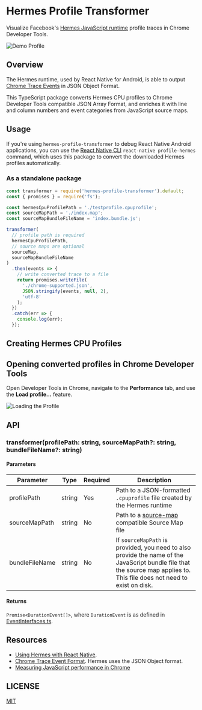 # Hermes Profile Transformer

Visualize Facebook's [Hermes JavaScript runtime](https://github.com/facebook/hermes) profile traces in Chrome Developer Tools.

![Demo Profile](https://raw.githubusercontent.com/MLH-Fellowship/hermes-profile-transformer/master/assets/convertedProfile.png)

## Overview

The Hermes runtime, used by React Native for Android, is able to output [Chrome Trace Events](https://docs.google.com/document/d/1CvAClvFfyA5R-PhYUmn5OOQtYMH4h6I0nSsKchNAySU/preview) in JSON Object Format.

This TypeScript package converts Hermes CPU profiles to Chrome Developer Tools compatible JSON Array Format, and enriches it with line and column numbers and event categories from JavaScript source maps.

## Usage

If you're using `hermes-profile-transformer` to debug React Native Android applications, you can use the [React Native CLI](https://github.com/react-native-community/cli) `react-native profile-hermes` command, which uses this package to convert the downloaded Hermes profiles automatically.

### As a standalone package

```js
const transformer = require('hermes-profile-transformer').default;
const { promises } = require('fs');

const hermesCpuProfilePath = './testprofile.cpuprofile';
const sourceMapPath = './index.map';
const sourceMapBundleFileName = 'index.bundle.js';

transformer(
  // profile path is required
  hermesCpuProfilePath,
  // source maps are optional
  sourceMap,
  sourceMapBundleFileName
)
  .then(events => {
    // write converted trace to a file
    return promises.writeFile(
      './chrome-supported.json',
      JSON.stringify(events, null, 2),
      'utf-8'
    );
  })
  .catch(err => {
    console.log(err);
  });
```

## Creating Hermes CPU Profiles

## Opening converted profiles in Chrome Developer Tools

Open Developer Tools in Chrome, navigate to the **Performance** tab, and use the **Load profile...** feature.

![Loading the Profile](https://raw.githubusercontent.com/MLH-Fellowship/hermes-profile-transformer/master/assets/loading.png)

## API

### transformer(profilePath: string, sourceMapPath?: string, bundleFileName?: string)

#### Parameters

| Parameter      | Type   | Required | Description                                                                                                                                                               |
| -------------- | ------ | -------- | ------------------------------------------------------------------------------------------------------------------------------------------------------------------------- |
| profilePath    | string | Yes      | Path to a JSON-formatted `.cpuprofile` file created by the Hermes runtime                                                                                                 |
| sourceMapPath  | string | No       | Path to a [source-map](https://www.npmjs.com/package/source-map) compatible Source Map file                                                                               |
| bundleFileName | string | No       | If `sourceMapPath` is provided, you need to also provide the name of the JavaScript bundle file that the source map applies to. This file does not need to exist on disk. |

#### Returns

`Promise<DurationEvent[]>`, where `DurationEvent` is as defined in [EventInterfaces.ts](src/types/EventInterfaces.ts).

## Resources

- [Using Hermes with React Native](https://reactnative.dev/docs/hermes).
- [Chrome Trace Event Format](https://docs.google.com/document/d/1CvAClvFfyA5R-PhYUmn5OOQtYMH4h6I0nSsKchNAySU/preview). Hermes uses the JSON Object format.
- [Measuring JavaScript performance in Chrome](https://developers.google.com/web/tools/chrome-devtools/evaluate-performance/reference)

## LICENSE

[MIT](LICENSE)
